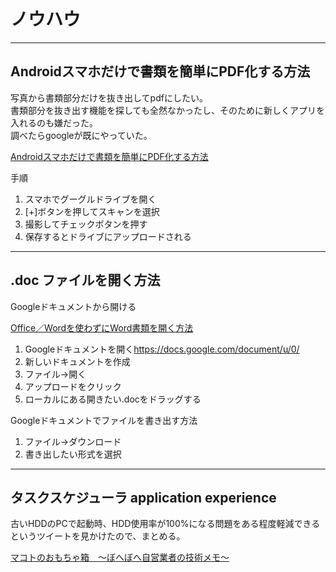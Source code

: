 # ノウハウ

---

## Androidスマホだけで書類を簡単にPDF化する方法

写真から書類部分だけを抜き出してpdfにしたい。  
書類部分を抜き出す機能を探しても全然なかったし、そのために新しくアプリを入れるのも嫌だった。  
調べたらgoogleが既にやっていた。  

[Androidスマホだけで書類を簡単にPDF化する方法](https://www.youtube.com/watch?v=DJHkj3-SwYU)  

手順  

1. スマホでグーグルドライブを開く  
2. [+]ボタンを押してスキャンを選択  
3. 撮影してチェックボタンを押す  
4. 保存するとドライブにアップロードされる  

---

## .doc ファイルを開く方法

Googleドキュメントから開ける  

[Office／Wordを使わずにWord書類を開く方法](https://genki-wifi.net/word_doc)  

1. Googleドキュメントを開く<https://docs.google.com/document/u/0/>  
2. 新しいドキュメントを作成  
3. ファイル→開く  
4. アップロードをクリック  
5. ローカルにある開きたい.docをドラッグする  

Googleドキュメントでファイルを書き出す方法  

1. ファイル→ダウンロード  
2. 書き出したい形式を選択  

---

## タスクスケジューラ application experience

古いHDDのPCで起動時、HDD使用率が100%になる問題をある程度軽減できるというツイートを見かけたので、まとめる。  

[マコトのおもちゃ箱　～ぼへぼへ自営業者の技術メモ～](http://piyopiyocs.blog115.fc2.com/blog-entry-480.html)
